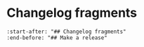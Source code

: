# Changelog fragments

```{include} ../../../CONTRIBUTING.md
:start-after: "## Changelog fragments"
:end-before: "## Make a release"
```
